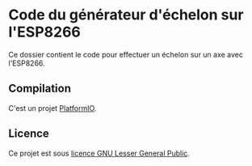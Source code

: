# Code du générateur d'échelon sur l'ESP8266

Ce dossier contient le code pour effectuer un échelon sur un axe avec
l'ESP8266.

## Compilation

C'est un projet [PlatformIO](https://platformio.org/).

## Licence

Ce projet est sous [licence GNU Lesser General Public](https://www.gnu.org/licenses/lgpl-3.0.en.html).

